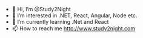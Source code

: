 - 👋 Hi, I’m @Study2Night
- 👀 I’m interested in .NET, React, Angular, Node etc.
- 🌱 I’m currently learning .Net and React
- 📫 How to reach me http://www.study2night.com

<!---
Study2Night/Study2Night is a ✨ special ✨ repository because its `README.md` (this file) appears on your GitHub profile.
You can click the Preview link to take a look at your changes.
--->
